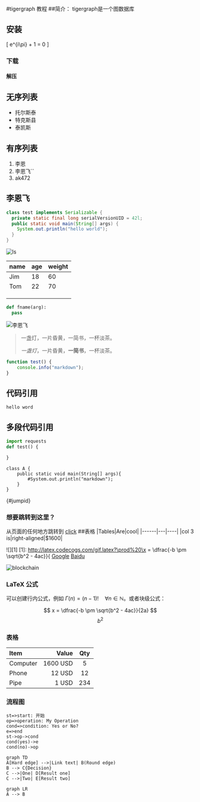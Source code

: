 #tigergraph 教程
##简介：
tigergraph是一个图数据库
## 安装
\[
e^{i\pi} + 1 = 0
\]
### 下载
#### 解压
## 无序列表
- 托尔斯泰
- 特克斯县
- 泰凯斯
## 有序列表
1. 李恩
2. 李恩飞``
3. ak472
## 李恩飞

```java
class test implements Serializable {
  private static final long serialVersionUID = 42l;
  public static void main(String[] args) {
    System.out.println("hello world");
  }
}
```
![ls](ls.png)

| name | age | weight |
| ---- | --- | ------ |
| Jim  | 18  | 60     |
| Tom  | 22  | 70     |
|      |     |        |g
|      |     |        |
|      |     |        |
```python
def fname(arg):
  pass
```
![李恩飞](https://ss2.baidu.com/6ONYsjip0QIZ8tyhnq/it/u=906931310,2403105860&fm=58&bpow=1334&bpoh=750)
> 一盏灯，一片昏黄，一简书，一杯淡茶。
>
> *一盏灯*，一片昏黄，**一简书**，一杯淡茶。

```javascript
function test() {
    console.info("markdown");
}
```
## 代码引用
`hello word`
## 多段代码引用
```python
import requests
def test() {

}
```
```shell
class A {
    public static void main(String[] args){
        #System.out.println("markdown");
    }
}
```


{#jumpid}
### 想要跳转到这里？

从页面的任何地方跳转到 [click](#jumpid "跳转到'想要跳转到这里？'")
##表格
|Tables|Are|cool|
|------|---|----|
|col 3 is|right-aligned|$1600|

![][1]
[1]: http://latex.codecogs.com/gif.latex?\prod%20\x = \dfrac{-b \pm \sqrt{b^2 - 4ac}}{
[Google](https://www.google.com)
[Baidu](https://www.baidu.com)

![blockchain](https://ss0.bdstatic.com/70cFvHSh_Q1YnxGkpoWK1HF6hhy/it/u=702257389,1274025419&fm=27&gp=0.jpg "区块链")

### LaTeX 公式

可以创建行内公式，例如 $\Gamma(n) = (n-1)!\quad\forall n\in\mathbb N$。或者块级公式：

$$  x = \dfrac{-b \pm \sqrt{b^2 - 4ac}}{2a} $$
$$ b^2 $$

### 表格
| Item      |    Value | Qty  |
| :-------- | --------:| :--: |
| Computer  | 1600 USD |  5   |
| Phone     |   12 USD |  12  |
| Pipe      |    1 USD | 234  |

### 流程图
```flow
st=>start: 开始
op=>operation: My Operation
cond=>condition: Yes or No?
e=>end
st->op->cond
cond(yes)->e
cond(no)->op
```
```mermaid
graph TD
A[Hard edge] -->|Link text| B(Round edge)
B --> C{Decision}
C -->|One| D[Result one]
C -->|Two| E[Result two]
```
```mermaid
graph LR
A --> B
```



<script type='text/javascript' src='/public/jquery-2.1.3.min.js'><script>
<script src="http://cdnjs.cloudflare.com/ajax/libs/raphael/2.2.0/raphael-min.js"></script>
 <script src="http://flowchart.js.org/flowchart-latest.js"></script>

